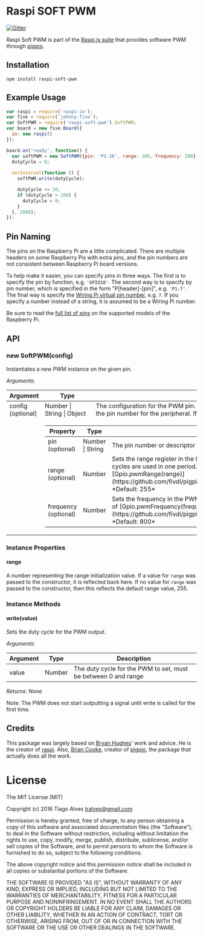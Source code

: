 Raspi SOFT PWM
==============

[![Gitter](https://badges.gitter.im/Join%20Chat.svg)](https://gitter.im/nebrius/raspi-io?utm_source=badge&utm_medium=badge&utm_campaign=pr-badge&utm_content=badge)

Raspi Soft PWM is part of the [Raspi.js suite](https://github.com/bryan-m-hughes/raspi) that provides software PWM through [pigpio](https://github.com/fivdi/pigpio).

## Installation

```Shell
npm install raspi-soft-pwm
```

## Example Usage

```JavaScript
var raspi = require('raspi-io');
var five = require('johnny-five');
var SoftPWM = require('raspi-soft-pwm').SoftPWM;
var board = new five.Board({
  io: new raspi()
});

board.on('ready', function() {
  var softPWM = new SoftPWM({pin: 'P1-26', range: 100, frequency: 200});
  dutyCycle = 0;
  
  setInterval(function () {
    softPWM.write(dutyCycle);

    dutyCycle += 10;
    if (dutyCycle > 100) {
      dutyCycle = 0;
    }
  }, 2000);
});
```

## Pin Naming

The pins on the Raspberry Pi are a little complicated. There are multiple headers on some Raspberry Pis with extra pins, and the pin numbers are not consistent between Raspberry Pi board versions.

To help make it easier, you can specify pins in three ways. The first is to specify the pin by function, e.g. ```'GPIO18'```. The second way is to specify by pin number, which is specified in the form "P[header]-[pin]", e.g. ```'P1-7'```. The final way is specify the [Wiring Pi virtual pin number](http://wiringpi.com/pins/), e.g. ```7```. If you specify a number instead of a string, it is assumed to be a Wiring Pi number.

Be sure to read the [full list of pins](https://github.com/nebrius/raspi-io/wiki/Pin-Information) on the supported models of the Raspberry Pi.

## API

### new SoftPWM(config)

Instantiates a new PWM instance on the given pin. 

_Arguments_:

<table>
  <thead>
    <tr>
      <th>Argument</th>
      <th>Type</th>
      <th>Description</th>
    </tr>
  </thead>
  <tr>
    <td>config (optional)</td>
    <td>Number | String | Object</td>
    <td>The configuration for the PWM pin. If the config is a number or string, it is assumed to be the pin number for the peripheral. If it is an object, the following properties are supported:</td>
  </tr>
  <tr>
    <td></td>
    <td colspan="2">
      <table>
        <thead>
          <tr>
            <th>Property</th>
            <th>Type</th>
            <th>Description</th>
          </tr>
        </thead>
        <tr>
          <td>pin (optional)</td>
          <td>Number | String</td>
          <td>The pin number or descriptor for the peripheral</td>
        </tr>
        <tr>
          <td>range (optional)</td>
          <td>Number</td>
          <td>Sets the range register in the PWM peripheral. This value controls how <em>many</em> clock cycles are used in one period. Please refer to the pigpio documentation of [Gpio.pwmRange(range)](https://github.com/fivdi/pigpio/blob/master/doc/gpio.md#pwmrangerange). *Default: 255*</td>
        </tr>
        <tr>
          <td>frequency (optional)</td>
          <td>Number</td>
          <td>Sets the frequency in the PWM peripheral. Please refer to the pigpio documentation of [Gpio.pwmFrequency(frequency)](https://github.com/fivdi/pigpio/blob/master/doc/gpio.md#pwmfrequencyfrequency). *Default: 800*</td>
        </tr>
      </table>
    </td>
  </tr>
</table>

### Instance Properties

#### range

A number representing the range initialization value. If a value for `range` was passed to the constructor, it is reflected back here. If no value for `range` was passed to the constructor, then this reflects the default range value, 255.

### Instance Methods

#### write(value)

Sets the duty cycle for the PWM output.

_Arguments_:

<table>
  <thead>
    <tr>
      <th>Argument</th>
      <th>Type</th>
      <th>Description</th>
    </tr>
  </thead>
  <tr>
    <td>value</td>
    <td>Number</td>
    <td>The duty cycle for the PWM to set, must be between 0 and range</td>
  </tr>
</table>

_Returns_: None

Note: The PWM does not start outputting a signal until write is called for the first time.

## Credits

This package was largely based on [Bryan Hughes](https://github.com/nebrius)' work and advice. He is the creator of [raspi](https://github.com/nebrius/raspi).
Also, [Brian Cooke](https://github.com/fivdi), creator of [pigpio](https://github.com/fivdi/pigpio), the package that actually does all the work.

License
=======

The MIT License (MIT)

Copyright (c) 2016 Tiago Alves tralves@gmail.com

Permission is hereby granted, free of charge, to any person obtaining a copy
of this software and associated documentation files (the "Software"), to deal
in the Software without restriction, including without limitation the rights
to use, copy, modify, merge, publish, distribute, sublicense, and/or sell
copies of the Software, and to permit persons to whom the Software is
furnished to do so, subject to the following conditions:

The above copyright notice and this permission notice shall be included in
all copies or substantial portions of the Software.

THE SOFTWARE IS PROVIDED "AS IS", WITHOUT WARRANTY OF ANY KIND, EXPRESS OR
IMPLIED, INCLUDING BUT NOT LIMITED TO THE WARRANTIES OF MERCHANTABILITY,
FITNESS FOR A PARTICULAR PURPOSE AND NONINFRINGEMENT. IN NO EVENT SHALL THE
AUTHORS OR COPYRIGHT HOLDERS BE LIABLE FOR ANY CLAIM, DAMAGES OR OTHER
LIABILITY, WHETHER IN AN ACTION OF CONTRACT, TORT OR OTHERWISE, ARISING FROM,
OUT OF OR IN CONNECTION WITH THE SOFTWARE OR THE USE OR OTHER DEALINGS IN
THE SOFTWARE.
